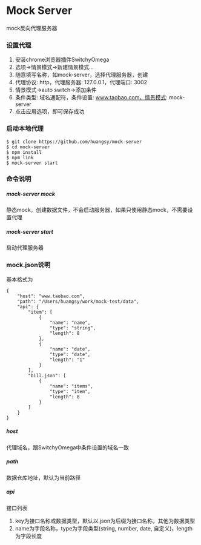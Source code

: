# Mock Server

mock反向代理服务器

### 设置代理

1. 安装chrome浏览器插件SwitchyOmega
2. 选项->情景模式->新建情景模式...
3. 随意填写名称，如mock-server，选择代理服务器，创建
4. 代理协议: http，代理服务器: 127.0.0.1，代理端口: 3002
5. 情景模式->auto switch->添加条件
6. 条件类型: 域名通配符，条件设置: www.taobao.com，情景模式: mock-server
7. 点击应用选项，即可保存成功

### 启动本地代理

    $ git clone https://github.com/huangsy/mock-server
    $ cd mock-server
    $ npm install
    $ npm link
    $ mock-server start

### 命令说明

##### mock-server mock

静态mock，创建数据文件，不会启动服务器，如果只使用静态mock，不需要设置代理

##### mock-server start

启动代理服务器

### mock.json说明

基本格式为

    {
        "host": "www.taobao.com",
        "path": "/Users/huangsy/work/mock-test/data",
        "api": {
            "item": [
                {
                    "name": "name",
                    "type": "string",
                    "length": 8
                },
                {
                    "name": "date",
                    "type": "date",
                    "length": "1"
                }
            ],
            "bill.json": [
                {
                    "name": "items",
                    "type": "item",
                    "length": 8
                }
            ]
        }
    }

##### host

代理域名，跟SwitchyOmega中条件设置的域名一致

##### path

数据仓库地址，默认为当前路径

##### api

接口列表

1. key为接口名称或数据类型，默认以.json为后缀为接口名称，其他为数据类型
2. name为字段名称，type为字段类型(string, number, date, 自定义)，length为字段长度
